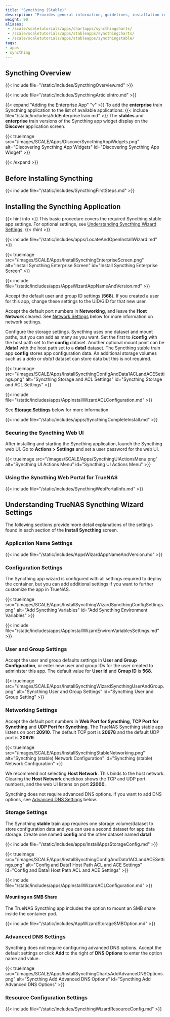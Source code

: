 ```yaml
---
title: "Syncthing (Stable)"
description: "Provides general information, guidelines, installation instructions, and use scenarios for the offical version of Syncthing in the stable app train."
weight: 90
aliases:
 - /scale/scaletutorials/apps/chartapps/syncthingcharts/
 - /scale/scaletutorials/apps/stableapps/syncthingcharts/
 - /scale/scaletutorials/apps/stableapps/syncthingstable/
tags:
- apps
- syncthing
---
```


## Syncthing Overview
{{< include file="/static/includes/SyncthingOverview.md" >}}

{{< include file="/static/includes/SyncthingArticleIntro.md" >}}

{{< expand "Adding the Enterprise App" "v" >}}
To add the **enterprise** train Syncthing application to the list of available applications:
{{< include file="/static/includes/AddEnterpriseTrain.md" >}}
The **stables** and **enterprise** train versions of the Syncthing app widget display on the **Discover** application screen.

{{< trueimage src="/images/SCALE/Apps/DiscoverSyncthingAppWidgets.png" alt="Discovering Syncthing App Widgets" id="Discovering Syncthing App Widget" >}}

{{< /expand >}}

## Before Installing Syncthing

{{< include file="/static/includes/SyncthingFirstSteps.md" >}}

## Installing the Syncthing Application
{{< hint info >}}
This basic procedure covers the required Syncthing stable app settings.
For optional settings, see [Understanding Syncthing Wizard Settings](#understanding-Sycnthing-wizard-settings).
{{< /hint >}}

{{< include file="/static/includes/apps/LocateAndOpenInstallWizard.md" >}}

{{< trueimage src="/images/SCALE/Apps/InstallSyncthingEnterpriseScreen.png" alt="Install Syncthing Enterprise Screen" id="Install Syncthing Enterprise Screen" >}}

{{< include file="/static/includes/apps/AppsWizardAppNameAndVersion.md" >}}

Accept the default user and group ID settings (**568**).
If you created a user for this app, change these settings to the UID/GID for that new user.

Accept the default port numbers in **Networking**, and leave the **Host Network** cleared.
See [Network Settings](#networking-settings) below for more information on network settings.

Configure the storage settings.
Syncthing uses one dataset and mount paths, but you can add as many as you want. Set the first to **/config** with the host path set to the **config** dataset.
Another optional mount point can be **/data1** with the host path set to a **data1** dataset.
The Syncthing stable train app **config** stores app configuration data.
An additional storage volumes such as a *data* or *data1* dataset can store data but this is not required.

{{< trueimage src="/images/SCALE/Apps/InstallSyncthingConfigAndData1ACLandACESettings.png" alt="Syncthing Storage and ACL Settings" id="Syncthing Storage and ACL Settings" >}}

{{< include file="/static/includes/apps/AppInstallWizardACLConfiguration.md" >}}

See [**Storage Settings**](#storage-settings) below for more information.

{{< include file="/static/includes/apps/SyncthingCompleteInstall.md" >}}

### Securing the Syncthing Web UI
After installing and starting the Syncthing application, launch the Syncthing web UI.
Go to **Actions > Settings** and set a user password for the web UI.

{{< trueimage src="/images/SCALE/Apps/SyncthingUIActionsMenu.png" alt="Syncthing UI Actions Menu" id="Syncthing UI Actions Menu" >}}

### Using the Syncthing Web Portal for TrueNAS

{{< include file="/static/includes/SyncthingWebPortalInfo.md" >}}

## Understanding TrueNAS Syncthing Wizard Settings
The following sections provide more detail explanations of the settings found in each section of the **Install Syncthing** screen.

### Application Name Settings

{{< include file="/static/includes/AppsWizardAppNameAndVersion.md" >}}

### Configuration Settings
The Syncthing app wizard is configured with all settings required to deploy the container, but you can add additional settings if you want to further customize the app in TrueNAS.

{{< trueimage src="/images/SCALE/Apps/InstallSyncthingWizardSyncthingConfigSettings.png" alt="Add Syncthing Variables" id="Add Syncthing Environment Variables" >}}

{{< include file="/static/includes/apps/AppInstallWizardEnvironVariablesSettings.md" >}}

### User and Group Settings
Accept the user and group defaults settings in **User and Group Configuration**, or enter new user and group IDs for the user created to administer this app.
The default value for **User Id** and **Group ID** is **568**.

{{< trueimage src="/images/SCALE/Apps/InstallSyncthingWizardSyncthingUserAndGroup.png" alt="Syncthing User and Group Settings" id="Syncthing User and Group Setting" >}}

### Networking Settings
Accept the default port numbers in **Web Port for Syncthing**, **TCP Port for Syncthing** and **UDP Port for Syncthing**.
The TrueNAS Syncthing stable app listens on port **20910**.
The default TCP port is **20978** and the default UDP port is **20979**.

{{< trueimage src="/images/SCALE/Apps/InstallSyncthingStableNetworking.png" alt="Syncthing (stable) Network Configuration" id="Syncthing (stable) Network Configuration" >}}

We recommend not selecting **Host Network**. This binds to the host network.
Clearing the **Host Network** checkbox shows the TCP and UDP port numbers, and the web UI listens on port **22000**. 

Syncthing does not require advanced DNS options. If you want to add DNS options, see [Advanced DNS Settings](#advanced-dns-settings) below.

### Storage Settings
The Syncthing **stable** train app requires one storage volume/dataset to store configuration data and you can use a second dataset for app data storage. Create one named **config** and the other dataset named **data1**.

{{< include file="/static/includes/apps/InstallAppsStorageConfig.md" >}}

{{< trueimage src="/images/SCALE/Apps/InstallSyncthingConfigAndData1ACLandACESettings.png" alt="Config and Data1 Host Path ACL and ACE Settings" id="Config and Data1 Host Path ACL and ACE Settings" >}}

{{< include file="/static/includes/apps/AppInstallWizardACLConfiguration.md" >}}

#### Mounting an SMB Share
The TrueNAS Syncthing app includes the option to mount an SMB share inside the container pod.

{{< include file="/static/includes/AppWizardStorageSMBOption.md" >}}

### Advanced DNS Settings
Syncthing does not require configuring advanced DNS options.
Accept the default settings or click **Add** to the right of **DNS Options** to enter the option name and value.

{{< trueimage src="/images/SCALE/Apps/InstallSyncthingChartsAddAdvanceDNSOptions.png" alt="Syncthing Add Advanced DNS Options" id="Syncthing Add Advanced DNS Options" >}}

### Resource Configuration Settings

{{< include file="/static/includes/SyncthingWizardResourceConfig.md" >}}
